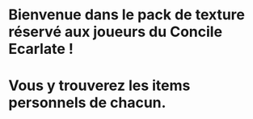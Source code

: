 # Bienvenue dans le pack de texture réservé aux joueurs du Concile Ecarlate ! 
# Vous y trouverez les items personnels de chacun.
